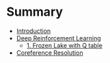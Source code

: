 # Summary

* [Introduction](README.md)
* [Deep Reinforcement Learning](deep-reinforcement-learning.md)
  * [1. Frozen Lake with Q table](deep-reinforcement-learning/frozenlakeq-table.md)
* [Coreference Resolution](coreference-resolution.md)

